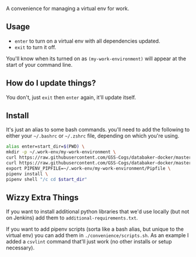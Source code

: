 A convenience for managing a virtual env for work.

## Usage

* `enter` to turn on a virtual env with all dependencies updated.
* `exit` to turn it off.

You'll know when its turned on as `(my-work-environment)` will appear at the start of your command line.

## How do I update things?

You don't, just `exit` then `enter` again, it'll update itself.

## Install

It's just an alias to some bash commands. you'll need to add the following to either your `~/.bashrc` or `~/.zshrc` file, depending on which you're using.

```bash
alias enter=start_dir=$(PWD) \
mkdir -p ~/.work-env/my-work-environment \
curl https://raw.githubusercontent.com/GSS-Cogs/databaker-docker/master/Pipfile -o ~/.work-env/my-work-environment/Pipfile \
curl https://raw.githubusercontent.com/GSS-Cogs/databaker-docker/master/Pipfile.lock -o ~/.work-env/my-work-environment/Pipfile.lock \
export PIPENV_PIPFILE=~/.work-env/my-work-environment/Pipfile \
pipenv install \
pipenv shell "/c cd $start_dir"
```

## Wizzy Extra Things

If you want to install additional python libraries that we'd use locally (but not on Jenkins) add them to `additional-requirements.txt`.

If you want to add pipenv scripts (sorta like a bash alias, but unique to the virtual env) you can add them in `./convenience/scripts.sh`. As an example I added a `csvlint` command that'll just work (no other installs or setup necessary).
